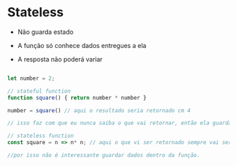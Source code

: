 # Stateless

- Não guarda estado

- A função só conhece dados entregues a ela

- A resposta não poderá variar

```js

let number = 2;

// stateful function
function square() { return number * number }

number = square() // aqui o resultado seria retornado cm 4

// isso faz com que eu nunca saiba o que vai retornar, então ela guarda um estado

// stateless function 
const square = n => n* n; // aqui o que vi ser retornado sempre vai ser o que que colocar. se eu colocar 2 vai ser retornado o resultado de 2*2

//por isso não é interessante guardar dados dentro da função. 

```